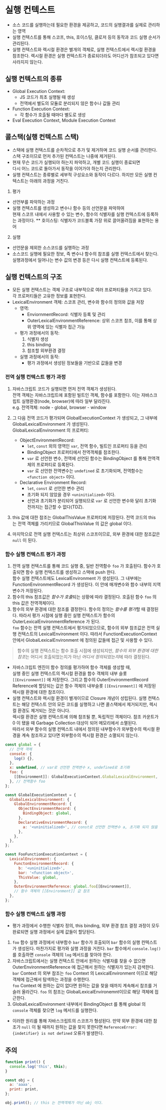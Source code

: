 # 실행 컨텍스트

- 소스 코드를 실행하는데 필요한 환경을 제공하고, 코드의 실행결과를 실제로 관리하는 영역
- 실행 컨텍스트를 통해 스코프, this, 호이스팅, 클로저 등의 동작과 코드 실행 순서가 관리된다.
- 실행 컨텍스트와 렉시컬 환경은 별개의 객체로, 실행 컨텍스트에서 렉시컬 환경을 참조한다. 렉시컬 환경은 실행 컨텍스트가 종료되더라도 어디선가 참조되고 있다면 사라지지 않는다.

## 실행 컨텍스트의 종류

- Global Execution Context:
  - JS 코드가 최초 실행될 때 생성
  - 전역에서 별도의 모듈로 분리되지 않은 함수나 값들 관리
- Function Execution Context:
  - 각 함수가 호출될 때마다 별도로 생성
- Eval Execution Context, Module Execution Context

## 콜스택(실행 컨텍스트 스택)

- 스택에 실행 컨텍스트를 순차적으로 추가 및 제거하며 코드 실행 순서를 관리한다.  
  스택 구조이므로 먼저 추가된 컨텍스트는 나중에 제거된다.
- 현재 무슨 코드가 실행되야 하는지 파악하고, 개별 코드 실행이 종료되면  
  다시 어느 코드로 돌아가서 동작을 이어가야 하는지 관리한다.
- 실행 컨텍스트는 종류별로 세부적 구성요소와 동작이 다르다. 하지만 모든 실행 컨텍스트는 아래의 과정을 거친다.

1. 평가

- 선언부를 파악하는 과정
- 실행 컨텍스트를 생성하고 변수나 함수 등의 선언문을 파악하여  
   현재 스코프 내에서 사용할 수 있는 변수, 함수의 식별자를 실행 컨텍스트에 등록하는 과정이다.
  \*\* 호이스팅: 식별자가 코드블록 가장 위로 끌어올려짐을 표현하는 용어

2. 실행

- 선언문을 제외한 소스코드를 실행하는 과정
- 소스코드 실행에 필요한 정보, 즉 변수나 함수의 참조를 실행 컨텍스트에서 찾는다.  
  실행과정에서 일어나는 변수 값의 변경 등은 다시 실행 컨텍스트에 등록된다.

## 실행 컨텍스트의 구조

- 모든 실행 컨텍스트는 객체 구조로 내부적으로 여러 프로퍼티들을 가지고 있다.  
  각 프로퍼티들은 고유한 정보를 표현한다.
- LexicalEnvironment 객체: 스코프 관리, 변수와 함수의 정의와 값을 저장
  - 영역:
    - EnviornmentRecord: 식별자 등록 및 관리
    - OuterLexicalEnvironmentReference: 상위 스코프 참조, 이를 통해 상위 영역에 있는 식별자 접근 가능
  - 평가 과정에서의 동작:
    1. 식별자 생성
    2. this binding
    3. 참조할 외부환경 결정
  - 실행 과정에서의 동작:
    - 평가 과정에서 생성된 정보들을 기반으로 값들을 변경

### 전역 실행 컨텍스트 평가 과정

1. 자바스크립트 코드가 실행되면 먼저 전역 객체가 생성된다.  
   전역 객체는 자바스크립트에 포함된 빌트인 객체, 함수를 포함한다. 이는 자바스크립트 실행환경(node, browser)에 따라 일부 달라진다.  
   e.g. 전역객체: node - global, browser - window
2. 그 다음 전역 코드가 평가되며 GlobalExecutionContext 가 생성되고, 그 내부에 GlobalLexicalEnvironment 가 생성된다.  
    GlobalLexicalEnvironment 의 프로퍼티:

   - ObjectEnvironmentRecord:
     - `let`, `const` 외의 영역인 `var`, 전역 함수, 빌트인 프로퍼티 등을 관리
     - BindingObject 프로퍼티에서 전역객체를 참조한다.
     - `var` 로 선언한 변수, 전역에 선언된 함수는 BindingObject 를 통해 전역객체의 프로퍼티로 등록된다.
     - `var` 로 선언한 전역변수는 `undefined` 로 초기화되며, 전역함수는 `<function object>` 이다.
   - Declarative Environment Record:
     - `let`, `const` 로 선언한 변수 관리
     - 초기화 되지 않았을 경우 `<uninitialized>` 이다.
     - 선언과 초기화가 분리되어 실행되므로 `var` 로 선언한 변수와 달리 초기화 전까지는 접근할 수 없다(TDZ).

3. this 값에 대한 참조는 GlobalThisValue 프로퍼티에 저장된다. 전역 코드의 this 는 전역 객체를 가리키므로 GlobalThisValue 의 값은 global 이다.
4. 마지막으로 전역 실행 컨텍스트는 최상위 스코프이므로, 외부 환경에 대한 참조값은 `null` 이 된다.

### 함수 실행 컨텍스트 평가 과정

1. 전역 실행 컨텍스트를 통해 코드 실행 중, 일반 전역함수 `foo` 가 호출된다. 함수가 호출되면 함수 실행 컨텍스트를 생성하고 스택에 push 한다.  
   함수 실행 컨텍스트에도 LexicalEnvironment 가 생성된다. 그 내부에는 FunctionEnvironmentRecord 가 생성된다. 이 안에 매개변수와 함수 내부의 지역변수가 저장된다.
2. 함수의 this 참조값은 *함수가 호출*되는 상황에 따라 결정된다. 호출된 함수 `foo` 의 this 값은 전역객체이다.
3. 함수의 외부 환경에 대한 참조를 결정한다. 함수의 정의는 *함수를 평가*할 때 결정된다. 따라서 평가 시점에 실행 중인 실행 컨텍스트가 함수의 OuterLexicalEnvironmentReference 가 된다.  
   `foo` 함수는 전역 실행 컨텍스트에서 평가되었으므로, 함수의 외부 참조값은 전역 실행 컨텍스트의 LexicalEnvironment 이다. 따라서 FunctionExecutionContext 안에서 GlobalLexicalEnvironment 에 정의된 값들에 접근 및 사용할 수 있다.

> 함수의 실행 컨텍스트는 함수 호출 시점에 생성되지만, *함수의 외부 환경에 대한 참조*는 어디서 호출되었는지가 아닌 *어디서 정의되었는지*에 따라 결정된다.

- 자바스크립트 엔진이 함수 정의를 평가하여 함수 객체를 생성할 때,  
  실행 중인 실행 컨텍스트의 렉시컬 환경을 함수 객체의 내부 슬롯 `[[Environment]]` 에 저장한다.
  그리고 함수의 OuterEnvironmentRecord Reference에 할당되는 값은 함수 객체의 내부슬롯 `[[Environment]]` 에 저장된 렉시컬 환경에 대한 참조이다.
- 실행 컨텍스트와 렉시컬 환경이 별개이므로 Closure 개념이 성립된다. 실행 컨텍스트는 해당 컨텍스트 안의 모든 코드를 실행하고 나면 콜스택에서 제거되지만, 렉시컬 환경도 제거되는 것은 아니다.  
  렉시컬 환경은 실행 컨텍스트에 의해 참조될 뿐, 독립적인 객체이다. 참조 카운트가 0 이 됐을 때 Garbage Collection 대상이 되어 메모리에서 소멸된다.  
  따라서 외부 함수의 실행 컨텍스트 내에서 정의된 내부함수가 외부함수의 렉시컬 환경을 계속 참조하고 있다면 외부함수의 렉시컬 환경은 소멸되지 않는다.

```js
const global = {
  // 전역 객체
  console: {
    log() {},
  },
  x: undefined, // var로 선언한 전역변수 x, undefined로 초기화
  foo: {
    [[Environment]]: GlobalExecutionContext.GlobalLexicalEnvironment,
  }, // 전역함수 foo
};

const GlobalExecutionContext = {
  GlobalLexicalEnvironment: {
    GlobalEnvironmentRecord: {
      ObjectEnvironmentRecord: {
        BindingObject: global,
      },
      DeclarativeEnvironmentRecord: {
        a: '<uninitialized>', // const로 선언한 전역변수 a, 초기화 되지 않음
      },
    },
  },
};

const FooFunctionExecutionContext = {
  LexicalEnvironment: {
    FunctonEnvironmentRecord: {
      b: '<uninitialized>',
      bar: '<function object>',
      ThisValue: global,
    },
    OuterEnvironmentReference: global.foo[[Environment]],
    // 함수 객체의 [[Environment]] 값 참조
  },
};
```

### 함수 실행 컨텍스트 실행 과정

- 평가 과정에서 수행한 식별자 정의, this binding, 외부 환경 참조 결정 과정이 모두 완료되면 실행 과정에서 실제 값들이 할당된다.

1. `foo` 함수 실행 과정에서 내부함수 `bar` 함수가 호출되어 `bar` 함수의 실행 컨텍스트가 생성된다. 마찬가지로 평가와 실행 과정을 거친다. `bar` 함수에서 `console.log()` 를 호출하면 `console` 객체의 `log` 메서드를 찾아야 한다.
2. 자바스크립트에서는 실행 컨텍스트 안에서 원하는 식별자를 찾을 수 없으면 OuterEnvironmentReference 에 접근해서 원하는 식별자가 있는지 검색한다. `bar` Context 의 외부 참조는 `foo` Context 의 LexicalEnvironment 이므로 해당 객체에 접근해서 탐색하는 과정을 수행한다.  
   `foo` Context 에 원하는 값이 없다면 원하는 값을 찾을 때까지 계속해서 참조를 거슬러 올라간다. `foo` 의 참조는 GlobalLexicalEnvironemnt이므로 해당 객체에 접근한다.
3. GlobalLexicalEnvironment 내부에서 BindingObject 를 통해 global 의 `console` 객체를 찾으면 `log` 메서드를 실행한다.

- 이러한 원리를 통해 자바스크립트의 스코프가 형성된다. 만약 외부 환경에 대한 참조가 `null` 이 될 때까지 원하는 값을 찾지 못한다면 `ReferenceError: {indetifier} is not defined` 오류가 발생한다.

## 주의

```js
function print() {
  console.log('this', this);
}

const obj = {
  a: 'aaaa',
  print: print,
};

obj.print(); // this 는 전역객체가 아닌 obj 이다.
```

